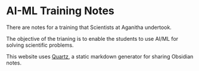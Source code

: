 # AI-ML Training Notes

There are notes for a training that Scientists at Aganitha undertook. 

The objective of the trianing is to enable the students to use AI/ML for solving scientific problems.

This website uses [Quartz](https://quartz.jzhao.xyz/), a static markdown generator for sharing Obsidian notes.
